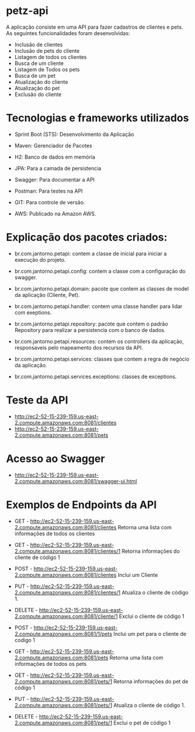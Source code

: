 # petz-api
A aplicação consiste em uma API para fazer cadastros de clientes e pets.
As seguintes funcionalidades foram desenvolvidas:
- Inclusão de clientes
- Inclusão de pets do cliente
- Listagem de todos os clientes
- Busca de um cliente
- Listagem de Todos os pets
- Busca de um pet
- Atualização do cliente
- Atualização do pet
- Exclusão do cliente

# Tecnologias e frameworks utilizados

- Sprint Boot (STS):
  Desenvolvimento da Aplicação

- Maven:
  Gerenciador de Pacotes

- H2:
  Banco de dados em memória

- JPA:
  Para a camada de persistencia

- Swagger:
  Para documentar a API

- Postman:
  Para testes na API
 
- GIT:
  Para controle de versão.

- AWS:
  Publicado na Amazon AWS.

# Explicação dos pacotes criados:

- br.com.jantorno.petapi:
  contem a classe de inicial para iniciar a execução do projeto.

- br.com.jantorno.petapi.config:
  contem a classe com a configuração do swagger.

- br.com.jantorno.petapi.domain:
  pacote que contem as classes de model da aplicação (Cliente, Pet).
 
- br.com.jantorno.petapi.handler:
  contem uma classe handler para lidar com exeptions.

- br.com.jantorno.petapi.repository:
  pacote que contem o padrão Repository para realizar a persistencia com o banco de dados.

- br.com.jantorno.petapi.resources:
  contem os controllers da aplicação, responsaveis pelo mapeamento dos recursos da API.

- br.com.jantorno.petapi.services:
  classes que contem a regra de negócio da aplicação.

- br.com.jantorno.petapi.services.exceptions:
  classes de exceptions.

# Teste da API
  - http://ec2-52-15-239-159.us-east-2.compute.amazonaws.com:8081/clientes
  - http://ec2-52-15-239-159.us-east-2.compute.amazonaws.com:8081/pets

# Acesso ao Swagger
  - http://ec2-52-15-239-159.us-east-2.compute.amazonaws.com:8081/swagger-ui.html

# Exemplos de Endpoints da API

- GET - http://ec2-52-15-239-159.us-east-2.compute.amazonaws.com:8081/clientes
  Retorna uma lista com informações de todos os clientes

- GET - http://ec2-52-15-239-159.us-east-2.compute.amazonaws.com:8081/clientes/1
  Retorna informações do cliente de código 1

- POST - http://ec2-52-15-239-159.us-east-2.compute.amazonaws.com:8081/clientes
  Inclui um Cliente

- PUT - http://ec2-52-15-239-159.us-east-2.compute.amazonaws.com:8081/clientes/1
  Atualiza o cliente de código 1.

- DELETE - http://ec2-52-15-239-159.us-east-2.compute.amazonaws.com:8081/cliente/1
  Exclui o cliente de código 1
  
- POST - http://ec2-52-15-239-159.us-east-2.compute.amazonaws.com:8081/1/pets
  Inclui um pet para o cliente de codigo 1

- GET - http://ec2-52-15-239-159.us-east-2.compute.amazonaws.com:8081/pets
  Retorna uma lista com informações de todos os pets

- GET - http://ec2-52-15-239-159.us-east-2.compute.amazonaws.com:8081/pets/1
  Retorna informações do pet de código 1

- PUT - http://ec2-52-15-239-159.us-east-2.compute.amazonaws.com:8081/pets/1
  Atualiza o cliente de código 1.

- DELETE - http://ec2-52-15-239-159.us-east-2.compute.amazonaws.com:8081/pets/1
  Exclui o pet de código 1
